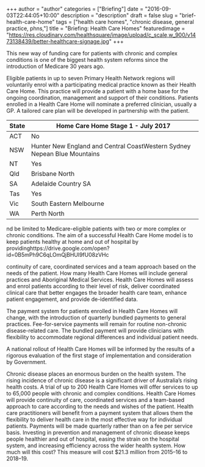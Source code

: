 +++
author = "author"
categories = ["Briefing"]
date = "2016-09-03T22:44:05+10:00"
description = "description"
draft = false
slug = "brief-health-care-home"
tags = ["health care homes", "chronic disease, general practice, phns,"]
title = "Briefing: Health Care Homes"
featuredimage = "https://res.cloudinary.com/healthsquare/image/upload/c_scale,w_900/v1473138439/better-healthcare-signage.jpg"
+++


This new way of funding care for patients with chronic and complex conditions is one of the biggest health system reforms since the introduction of Medicare 30 years ago. 

Eligible patients in up to seven Primary Health Network regions will voluntarily enrol with a participating medical practice known as their Health Care Home. This practice will provide a patient with a home base for the ongoing coordination, management and support of their conditions. Patients enrolled in a Health Care Home will nominate a preferred clinician, usually a GP. A tailored care plan will be developed in partnership with the patient.



| State | Home Care Home Stage 1 - July 2017                                                  |
|-------|---------------------------------------------------------------------------|
| ACT   | No                                                                        |
| NSW   | Hunter New England and Central CoastWestern Sydney Nepean Blue Mountains |
| NT    | Yes                                                                       |
| Qld   | Brisbane North                                                            |
| SA    | Adelaide Country SA                                                       |
| Tas   | Yes                                                                       |
| Vic   | South Eastern Melbourne                                                   |
| WA    | Perth North                                                               |


nd be limited to Medicare-eligible patients with two or more complex or chronic conditions. The aim of a successful Health Care Home model is to keep patients healthy at home and out of hospital by providinghttps://drive.google.com/open?id=0B5mPh9C6qLOmQjBHUl9fU08zVHc

 
   continuity of care, coordinated services and a team approach based on the needs of the patient.
How many 
Health Care Homes will include general practices and Aboriginal Medical Services. Health Care Homes will assess and enrol patients according to their level of risk, deliver coordinated clinical care that better engages the broader health care team, enhance patient engagement, and provide de-identified data.

The payment system for patients enrolled in Health Care Homes will change, with the introduction of quarterly bundled payments to general practices. Fee-for-service payments will remain for routine non-chronic disease-related care. The bundled payment will provide clinicians with flexibility to accommodate regional differences and individual patient needs.

A national rollout of Health Care Homes will be informed by the results of a rigorous evaluation of the first stage of implementation and consideration by Government.

Chronic disease places an enormous burden on the health system. The rising incidence of chronic disease is a significant driver of Australia’s rising health costs.
A trial of up to 200 Health Care Homes will offer services to up to 65,000 people with chronic and complex conditions.
Health Care Homes will provide continuity of care, coordinated services and a team-based approach to care according to the needs and wishes of the patient.
Health care practitioners will benefit from a payment system that allows them the flexibility to deliver health care in the most effective way for individual patients. Payments will be made quarterly rather than on a fee per service basis.
Investing in prevention and management of chronic disease keeps people healthier and out of hospital, easing the strain on the hospital system, and increasing efficiency across the wider health system.
How much will this cost?
This measure will cost $21.3 million from 2015–16 to 2018–19.